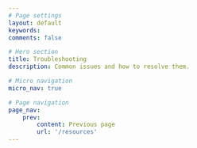 ```yaml
---
# Page settings
layout: default
keywords:
comments: false

# Hero section
title: Troubleshooting
description: Common issues and how to resolve them.

# Micro navigation
micro_nav: true

# Page navigation
page_nav:
    prev:
        content: Previous page
        url: '/resources'
---
```


